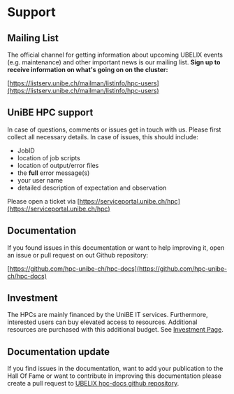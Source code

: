 # Support

## Mailing List
The official channel for getting information about upcoming UBELIX events (e.g. maintenance) and other important news is our mailing list. **Sign up to receive information on what's going on on the cluster:**

[https://listserv.unibe.ch/mailman/listinfo/hpc-users](https://listserv.unibe.ch/mailman/listinfo/hpc-users) 

## UniBE HPC support
In case of questions, comments or issues get in touch with us. 
Please first collect all necessary details. In case of issues, this should include:

* JobID
* location of job scripts
* location of output/error files
* the **full** error message(s)
* your user name
* detailed description of expectation and observation

Please open a ticket via [https://serviceportal.unibe.ch/hpc](https://serviceportal.unibe.ch/hpc)

## Documentation
If you found issues in this documentation or want to help improving it, open an issue or pull request on out Github repository:

[https://github.com/hpc-unibe-ch/hpc-docs](https://github.com/hpc-unibe-ch/hpc-docs)

## Investment
The HPCs are mainly financed by the UniBE IT services. Furthermore, interested users can buy elevated access to resources. Additional resources are purchased with this additional budget. See [Investment Page](investment.md). 

## Documentation update
If you find issues in the documentation, want to add your publication to the Hall Of Fame or want to contribute in improving this documentation please create a pull request to [UBELIX hpc-docs github repository](https://github.com/hpc-unibe-ch/hpc-docs). 